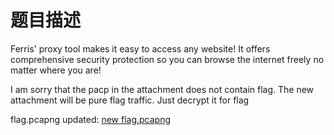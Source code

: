 # 题目描述

Ferris' proxy tool makes it easy to access any website! It offers comprehensive security protection so you can browse the internet freely no matter where you are!

I am sorry that the pacp in the attachment does not contain flag. The new attachment will be pure flag traffic. Just decrypt it for flag

flag.pcapng updated: [new flag.pcapng](file/flag2_a027c9cbb41e22180def5f6532089927.pcapng)

